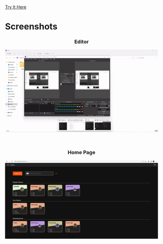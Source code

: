 [Try It Here](https://www.codre.itsvivek.me/)

# Screenshots




<h3 align="center">Editor</h3>
<p align="center">
<img src="./codredemo.gif" width="800px">
</p>
<br>
<h3 align="center">Home Page</h3>
<p align="center">
<img src="home.png" width="800px">
</p>
